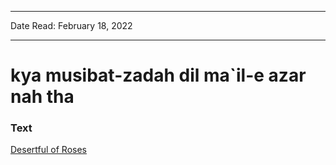 ***
Date Read: February 18, 2022
***

# kya musibat-zadah dil ma`il-e azar nah tha

### Text
[Desertful of Roses](http://www.columbia.edu/itc/mealac/pritchett/00garden/01c/0109/index_0109.html)


